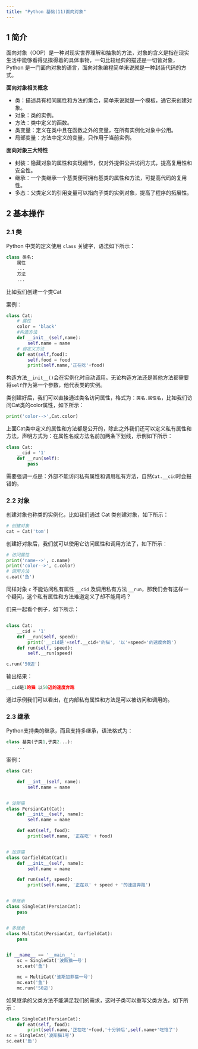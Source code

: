 ```yaml
---
title: "Python 基础(11)面向对象"
---
```

## 1 简介

面向对象（OOP）是一种对现实世界理解和抽象的方法，对象的含义是指在现实生活中能够看得见摸得着的具体事物，一句比较经典的描述是一切皆对象，Python 是一门面向对象的语言，面向对象编程简单来说就是一种封装代码的方式。

**面向对象相关概念**

- 类：描述具有相同属性和方法的集合，简单来说就是一个模板，通它来创建对象。
- 对象：类的实例。
- 方法：类中定义的函数。
- 类变量：定义在类中且在函数之外的变量，在所有实例化对象中公用。
- 局部变量：方法中定义的变量，只作用于当前实例。

**面向对象三大特性**

- 封装：隐藏对象的属性和实现细节，仅对外提供公共访问方式，提高复用性和安全性。
- 继承：一个类继承一个基类便可拥有基类的属性和方法，可提高代码的复用性。
- 多态：父类定义的引用变量可以指向子类的实例对象，提高了程序的拓展性。



## 2 基本操作

### 2.1 类

Python 中类的定义使用 `class` 关键字，语法如下所示：

```python
class 类名:
    属性
    ...
    方法
    ...
```

比如我们创建一个类Cat

案例：

```python
class Cat:
    # 属性
    color = 'black'
    #构造方法
    def __init__(self,name):
        self.name = name
    # 自定义方法
    def eat(self,food):
        self.food = food
        print(self.name,'正在吃'+food)
```

构造方法`__init__()`会在实例化时自动调用。无论构造方法还是其他方法都需要将`self`作为第一个参数，他代表类的实例。

类创建好后，我们可以直接通过类名访问属性，格式为：`类名.属性名`，比如我们访问Cat类的color属性，如下所示：

```python
print('color-->',Cat.color)
```

上面Cat类中定义的属性和方法都是公开的，除此之外我们还可以定义私有属性和方法，声明方式为：在属性名或方法名前加两条下划线，示例如下所示：

```python
class Cat:
    __cid = '1'
    def __run(self):
        pass
```

需要强调一点是：外部不能访问私有属性和调用私有方法，自然`Cat.__cid`时会报错的。



### 2.2 对象

创建对象也称类的实例化，比如我们通过 Cat 类创建对象，如下所示：

```python
# 创建对象
cat = Cat('tom')
```

创建好对象后，我们就可以使用它访问属性和调用方法了，如下所示：

```python
# 访问属性
print('name-->', c.name)
print('color-->', c.color)
# 调用方法
c.eat('鱼')
```

同样对象 `c` 不能访问私有属性 `__cid` 及调用私有方法 `__run`，那我们会有这样一个疑问，这个私有属性和方法难道定义了却不能用吗？

们来一起看个例子，如下所示：

```python

class Cat:
    __cid = '1'
    def __run(self, speed):
        print('__cid是'+self.__cid+'的猫', '以'+speed+'的速度奔跑')
    def run(self, speed):
        self.__run(speed)

c.run('50迈')
```

输出结果：

```python
__cid是1的猫 以50迈的速度奔跑
```

通过示例我们可以看出，在内部私有属性和方法是可以被访问和调用的。



### 2.3 继承

Python支持类的继承，而且支持多继承，语法格式为：

```python
class 基类(子类1,子类2...):
    ...
```

案例：

```python
class Cat:

    def __int__(self, name):
        self.name = name


# 波斯猫
class PersianCat(Cat):
    def __init__(self, name):
        self.name = name

    def eat(self, food):
        print(self.name, '正在吃' + food)


# 加菲猫
class GarfieldCat(Cat):
    def __init__(self, name):
        self.name = name

    def run(self, speed):
        print(self.name, '正在以' + speed + '的速度奔跑')


# 单继承
class SingleCat(PersianCat):
    pass


# 多继承
class MultiCat(PersianCat, GarfieldCat):
    pass


if __name__ == '__main__':
    sc = SingleCat('波斯猫一号')
    sc.eat('鱼')

    mc = MultiCat('波斯加菲猫一号')
    mc.eat('鱼')
    mc.run('50迈')
```



如果继承的父类方法不能满足我们的需求，这时子类可以重写父类方法，如下所示：

```python
class SingleCat(PersianCat):
    def eat(self, food):
        print(self.name,'正在吃'+food,'十分钟后',self.name+'吃饱了')
sc = SingleCat('波斯猫1号')
sc.eat('鱼')
```

